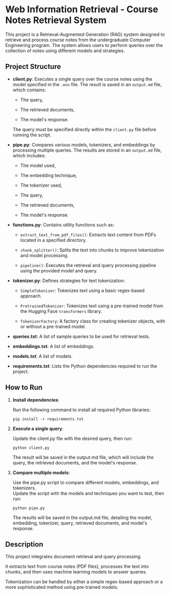 # Web Information Retrieval - Course Notes Retrieval System

This project is a Retrieval-Augmented Generation (RAG) system designed to retrieve and process course notes from the undergraduate Computer Engineering program. 
The system allows users to perform queries over the collection of notes using different models and strategies.


## Project Structure  

-  **client.py**: Executes a single query over the course notes using the model specified in the `.env` file. The result is saved in an `output.md` file, which contains:

	  - The query,
	
	  - The retrieved documents,
	
	  - The model's response.

  	The query must be specified directly within the `client.py` file before running the script.

-  **pipe.py**: Compares various models, tokenizers, and embeddings by processing multiple queries. The results are stored in an `output.md` file, which includes:

	- The model used,

	- The embedding technique,

	- The tokenizer used,

	- The query,

	- The retrieved documents,

	- The model's response.

  

-  **functions.py**: Contains utility functions such as:

	-  `extract_text_from_pdf_files()`: Extracts text content from PDFs located in a specified directory.

	-  `chunk_splitter()`: Splits the text into chunks to improve tokenization and model processing.

	-  `pipeline()`: Executes the retrieval and query processing pipeline using the provided model and query.

  

-  **tokenizer.py**: Defines strategies for text tokenization:

	-  `SimpleTokenizer`: Tokenizes text using a basic regex-based approach.

	-  `PretrainedTokenizer`: Tokenizes text using a pre-trained model from the Hugging Face `transformers` library.

	-  `TokenizerFactory`: A factory class for creating tokenizer objects, with or without a pre-trained model.


-  **queries.txt**: A list of sample queries to be used for retrieval tests.

-  **embeddings.txt**: A list of embeddings.

-  **models.txt**: A list of models.

-  **requirements.txt**: Lists the Python dependencies required to run the project.

  

## How to Run

1.  **Install dependencies**:

	Run the following command to install all required Python libraries:

	```
	pip install -r requirements.txt
	```

2.  **Execute a single query**:

	Update the client.py file with the desired query, then run:

	```
	python client.py
	```

	The result will be saved in the output.md file, which will include the query, the retrieved documents, and the model's response.

3.  **Compare multiple models**:

	Use the pipe.py script to compare different models, embeddings, and tokenizers. 		
  Update the script with the models and techniques you want to test, then run:

	```
	python pipe.py
	```

	The results will be saved in the output.md file, detailing the model, embedding, tokenizer, query, retrieved documents, and model's response.

## Description

This project integrates document retrieval and query processing.

It extracts text from course notes (PDF files), processes the text into chunks, and then uses machine learning models to answer queries.

Tokenization can be handled by either a simple regex-based approach or a more sophisticated method using pre-trained models.
